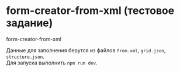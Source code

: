 # form-creator-from-xml (тестовое задание)
form-creator-from-xml

Данные для заполнения берутся из файлов `from.xml`, `grid.json`, `structure.json`.  
Для запуска выполнить `npm run dev`.
